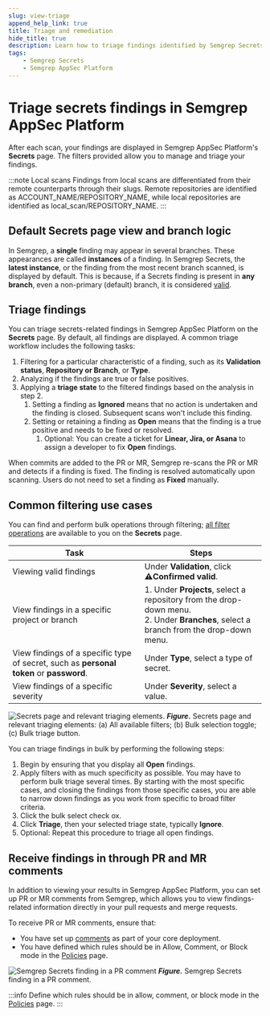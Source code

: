 ```yaml
---
slug: view-triage
append_help_link: true
title: Triage and remediation
hide_title: true
description: Learn how to triage findings identified by Semgrep Secrets.
tags:
    - Semgrep Secrets
    - Semgrep AppSec Platform
---
```


# Triage secrets findings in Semgrep AppSec Platform

After each scan, your findings are displayed in Semgrep AppSec Platform's
**Secrets** page. The filters provided allow you to manage and triage your findings.

:::note Local scans
Findings from local scans are differentiated from their remote counterparts through their slugs. Remote repositories are identified as <span className="placeholder">  ACCOUNT_NAME/REPOSITORY_NAME</span>, while local repositories are identified as <span className="placeholder">local_scan/REPOSITORY_NAME</span>.
:::

## Default Secrets page view and branch logic

In Semgrep, a **single** finding may appear in several branches. These appearances are called **instances** of a finding. In Semgrep Secrets, the **latest instance**, or the finding from the most recent branch scanned, is displayed by default. This is because, if a Secrets finding is present in **any branch**, even a non-primary (default) branch, it is considered [valid](/semgrep-secrets/conceptual-overview#validate-secrets).

## Triage findings

You can triage secrets-related findings in Semgrep AppSec Platform on the **Secrets** page. By default, all findings are displayed. A common triage workflow includes the following tasks:

1. Filtering for a particular characteristic of a finding, such as its **Validation status**, **Repository or Branch**, or **Type**.
2. Analyzing if the findings are true or false positives.
3. Applying a **triage state** to the filtered findings based on the analysis in step 2.
    1. Setting a finding as **Ignored** means that no action is undertaken and the finding is closed. Subsequent scans won't include this finding.
    2. Setting or retaining a finding as **Open** means that the finding is a true positive and needs to be fixed or resolved.
        1. Optional: You can create a ticket for **Linear, Jira, or Asana** to assign a developer to fix **Open** findings.

When commits are added to the PR or MR, Semgrep re-scans the PR or MR and detects if a finding is fixed. The finding is resolved automatically upon scanning. Users do not need to set a finding as **Fixed** manually.

## Common filtering use cases

You can find and perform bulk operations through filtering; [all filter operations](/semgrep-secrets/getting-started#filter-findings) are available to you on the **Secrets** page.

| Task | Steps |
| ---- | ----- |
| Viewing valid findings | Under **Validation**, click **⚠️Confirmed valid**. |
| View findings in a specific project or branch |1. Under **Projects**, select a repository from the drop-down menu. <br /> 2. Under **Branches**, select a branch from the drop-down menu. |
| View findings of a specific type of secret, such as **personal token** or **password**. | Under **Type**, select a type of secret.
| View findings of a specific severity | Under **Severity**, select a value. |

![Secrets page and relevant triaging elements.](/img/secrets-triage.png#bordered)
**_Figure._** Secrets page and relevant triaging elements: (a) All available filters; (b) Bulk selection toggle; (c) Bulk triage button.

You can triage findings in bulk by performing the following steps:

1. Begin by ensuring that you display all **Open** findings.
2. Apply filters with as much specificity as possible. You may have to perform bulk triage several times. By starting with the most specific cases, and closing the findings from those specific cases, you are able to narrow down findings as you work from specific to broad filter criteria.
3. Click the bulk select check ox.
4. Click **Triage**, then your selected triage state, typically **Ignore**.
5. Optional: Repeat this procedure to triage all open findings.


## Receive findings in through PR and MR comments

In addition to viewing your results in Semgrep AppSec Platform, you can set up PR or MR comments from Semgrep, which allows you to view findings-related information directly in your pull requests and merge requests.

To receive PR or MR comments, ensure that:

* You have set up [comments](/category/pr-or-mr-comments) as part of your core deployment.
* You have defined which rules should be in Allow, Comment, or Block mode in the [Policies](/semgrep-secrets/policies) page.

![Semgrep Secrets finding in a PR comment](/img/secrets-pr-comment.png#bordered)
**_Figure._** Semgrep Secrets finding in a PR comment.

:::info
Define which rules should be in allow, comment, or block mode in the [Policies](/semgrep-secrets/policies) page.
:::

<!-- ## Create tickets

You can create tickets in Jira, Linear, or Asana for secrets-related findings. See [<i class="fa-regular fa-file-lines"></i> Ticketing](semgrep-appsec-platform/ticketing/). -->
